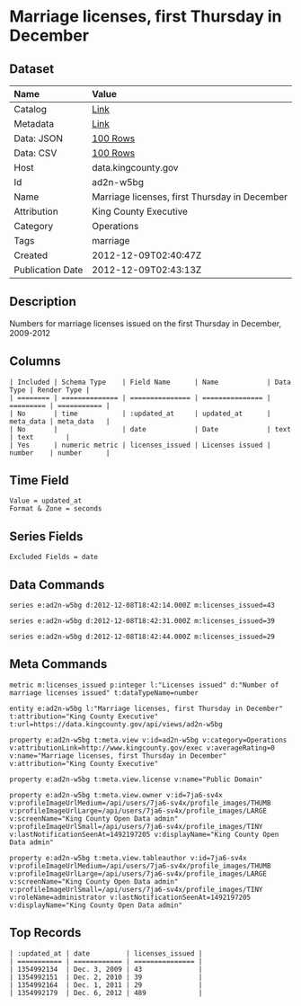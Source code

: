 # Marriage licenses, first Thursday in December

## Dataset

| Name | Value |
| :--- | :---- |
| Catalog | [Link](https://catalog.data.gov/dataset/marriage-licenses-first-thursday-in-december-3af03) |
| Metadata | [Link](https://data.kingcounty.gov/api/views/ad2n-w5bg) |
| Data: JSON | [100 Rows](https://data.kingcounty.gov/api/views/ad2n-w5bg/rows.json?max_rows=100) |
| Data: CSV | [100 Rows](https://data.kingcounty.gov/api/views/ad2n-w5bg/rows.csv?max_rows=100) |
| Host | data.kingcounty.gov |
| Id | ad2n-w5bg |
| Name | Marriage licenses, first Thursday in December |
| Attribution | King County Executive |
| Category | Operations |
| Tags | marriage |
| Created | 2012-12-09T02:40:47Z |
| Publication Date | 2012-12-09T02:43:13Z |

## Description

Numbers for marriage licenses issued on the first Thursday in December, 2009-2012

## Columns

```ls
| Included | Schema Type    | Field Name      | Name            | Data Type | Render Type |
| ======== | ============== | =============== | =============== | ========= | =========== |
| No       | time           | :updated_at     | updated_at      | meta_data | meta_data   |
| No       |                | date            | Date            | text      | text        |
| Yes      | numeric metric | licenses_issued | Licenses issued | number    | number      |
```

## Time Field

```ls
Value = updated_at
Format & Zone = seconds
```

## Series Fields

```ls
Excluded Fields = date
```

## Data Commands

```ls
series e:ad2n-w5bg d:2012-12-08T18:42:14.000Z m:licenses_issued=43

series e:ad2n-w5bg d:2012-12-08T18:42:31.000Z m:licenses_issued=39

series e:ad2n-w5bg d:2012-12-08T18:42:44.000Z m:licenses_issued=29
```

## Meta Commands

```ls
metric m:licenses_issued p:integer l:"Licenses issued" d:"Number of marriage licenses issued" t:dataTypeName=number

entity e:ad2n-w5bg l:"Marriage licenses, first Thursday in December" t:attribution="King County Executive" t:url=https://data.kingcounty.gov/api/views/ad2n-w5bg

property e:ad2n-w5bg t:meta.view v:id=ad2n-w5bg v:category=Operations v:attributionLink=http://www.kingcounty.gov/exec v:averageRating=0 v:name="Marriage licenses, first Thursday in December" v:attribution="King County Executive"

property e:ad2n-w5bg t:meta.view.license v:name="Public Domain"

property e:ad2n-w5bg t:meta.view.owner v:id=7ja6-sv4x v:profileImageUrlMedium=/api/users/7ja6-sv4x/profile_images/THUMB v:profileImageUrlLarge=/api/users/7ja6-sv4x/profile_images/LARGE v:screenName="King County Open Data admin" v:profileImageUrlSmall=/api/users/7ja6-sv4x/profile_images/TINY v:lastNotificationSeenAt=1492197205 v:displayName="King County Open Data admin"

property e:ad2n-w5bg t:meta.view.tableauthor v:id=7ja6-sv4x v:profileImageUrlMedium=/api/users/7ja6-sv4x/profile_images/THUMB v:profileImageUrlLarge=/api/users/7ja6-sv4x/profile_images/LARGE v:screenName="King County Open Data admin" v:profileImageUrlSmall=/api/users/7ja6-sv4x/profile_images/TINY v:roleName=administrator v:lastNotificationSeenAt=1492197205 v:displayName="King County Open Data admin"
```

## Top Records

```ls
| :updated_at | date         | licenses_issued | 
| =========== | ============ | =============== | 
| 1354992134  | Dec. 3, 2009 | 43              | 
| 1354992151  | Dec. 2, 2010 | 39              | 
| 1354992164  | Dec. 1, 2011 | 29              | 
| 1354992179  | Dec. 6, 2012 | 489             | 
```